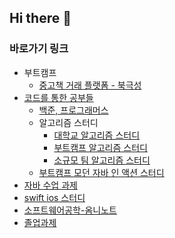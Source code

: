 ## Hi there 👋

### 바로가기 링크
- 부트캠프
  - [중고책 거래 플랫폼 - 북극성](https://github.com/SSAFY-A801/POLARIS)
- [코드를 통한 공부들](https://github.com/MadCom96/Study/tree/main)
  - [백준, 프로그래머스](https://github.com/MadCom96/Study/tree/main/algorithm_problems)
  - 알고리즘 스터디
    - [대학교 알고리즘 스터디](https://github.com/MadCom96/Study/tree/main/algorithm_study)
    - [부트캠프 알고리즘 스터디](https://github.com/MadCom96/algorithm_ssafy)
    - [소규모 팀 알고리즘 스터디](https://github.com/PragmaticArchive/Algorithm)
  - [부트캠프 모던 자바 인 액션 스터디](https://github.com/MadCom96/modern-java-in-action)
- [자바 수업 과제](https://github.com/MadCom96/PlatformBasedProgramming-JAVA)
- [swift ios 스터디](https://github.com/MadCom96/with_Swift)
- [소프트웨어공학-옴니노트](https://github.com/MadCom96/Omni-Notes)
- [졸업과제](https://github.com/P-Chain/public_interest_activities_NFT_issuance)
<!--
**MadCom96/MadCom96** is a ✨ _special_ ✨ repository because its `README.md` (this file) appears on your GitHub profile.

Here are some ideas to get you started:

- 🔭 I’m currently working on ...
- 🌱 I’m currently learning ...
- 👯 I’m looking to collaborate on ...
- 🤔 I’m looking for help with ...
- 💬 Ask me about ...
- 📫 How to reach me: ...
- 😄 Pronouns: ...
- ⚡ Fun fact: ...
-->
